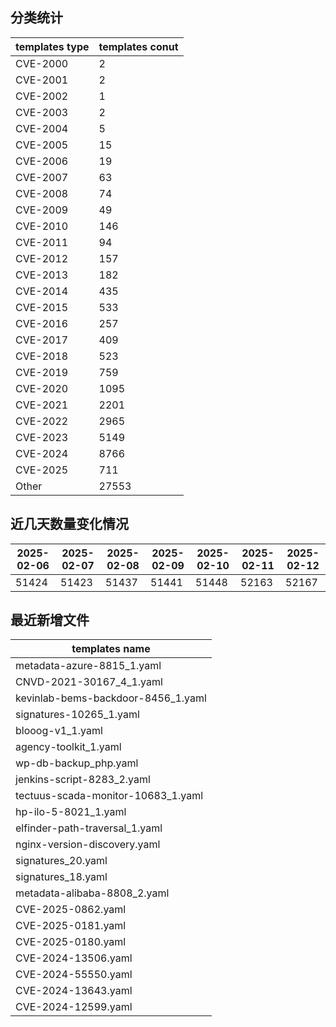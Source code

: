 ## 分类统计
| templates type | templates conut | 
| --- | --- |
| CVE-2000 | 2 |
| CVE-2001 | 2 |
| CVE-2002 | 1 |
| CVE-2003 | 2 |
| CVE-2004 | 5 |
| CVE-2005 | 15 |
| CVE-2006 | 19 |
| CVE-2007 | 63 |
| CVE-2008 | 74 |
| CVE-2009 | 49 |
| CVE-2010 | 146 |
| CVE-2011 | 94 |
| CVE-2012 | 157 |
| CVE-2013 | 182 |
| CVE-2014 | 435 |
| CVE-2015 | 533 |
| CVE-2016 | 257 |
| CVE-2017 | 409 |
| CVE-2018 | 523 |
| CVE-2019 | 759 |
| CVE-2020 | 1095 |
| CVE-2021 | 2201 |
| CVE-2022 | 2965 |
| CVE-2023 | 5149 |
| CVE-2024 | 8766 |
| CVE-2025 | 711 |
| Other | 27553 |
## 近几天数量变化情况
|2025-02-06 | 2025-02-07 | 2025-02-08 | 2025-02-09 | 2025-02-10 | 2025-02-11 | 2025-02-12|
|--- | ------ | ------ | ------ | ------ | ------ | ---|
|51424 | 51423 | 51437 | 51441 | 51448 | 52163 | 52167|
## 最近新增文件
| templates name | 
| --- |
| metadata-azure-8815_1.yaml |
| CNVD-2021-30167_4_1.yaml |
| kevinlab-bems-backdoor-8456_1.yaml |
| signatures-10265_1.yaml |
| blooog-v1_1.yaml |
| agency-toolkit_1.yaml |
| wp-db-backup_php.yaml |
| jenkins-script-8283_2.yaml |
| tectuus-scada-monitor-10683_1.yaml |
| hp-ilo-5-8021_1.yaml |
| elfinder-path-traversal_1.yaml |
| nginx-version-discovery.yaml |
| signatures_20.yaml |
| signatures_18.yaml |
| metadata-alibaba-8808_2.yaml |
| CVE-2025-0862.yaml |
| CVE-2025-0181.yaml |
| CVE-2025-0180.yaml |
| CVE-2024-13506.yaml |
| CVE-2024-55550.yaml |
| CVE-2024-13643.yaml |
| CVE-2024-12599.yaml |
